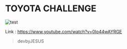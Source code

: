 # TOYOTA CHALLENGE


![test](gifs/car2.gif)

Link : https://www.youtube.com/watch?v=0Io44wAYRGE

>devbyJESUS